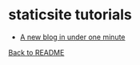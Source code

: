 # staticsite tutorials

* [A new blog in under one minute](blog.md)

[Back to README](../../README.md)
